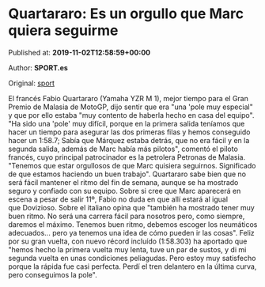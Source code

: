 
# Quartararo: Es un orgullo que Marc quiera seguirme

Published at: **2019-11-02T12:58:59+00:00**

Author: **SPORT.es**

Original: [sport](https://www.sport.es/es/noticias/motor/moto-gp/quartararo-no-disimula-felicidad-aunque-muestra-precavido-7711404)

El francés Fabio Quartararo (Yamaha YZR M 1), mejor tiempo para el Gran Premio de Malasia de MotoGP, dijo sentir que era "una 'pole muy especial" y que por ello estaba "muy contento de haberla hecho en casa del equipo".
"Ha sido una 'pole' muy difícil, porque en la primera salida teníamos que hacer un tiempo para asegurar las dos primeras filas y hemos conseguido hacer un 1:58.7; Sabía que Márquez estaba detrás, que no era fácil y en la segunda salida, además de Marc había más pilotos", comentó el piloto francés, cuyo principal patrocinador es la petrolera Petronas de Malasia. "Tenemos que estar orgullosos de que Marc quisiera seguirnos. Significado de que estamos haciendo un buen trabajo".
Quartararo sabe bien que no será fácil mantener el ritmo del fin de semana, aunque se ha mostrado seguro y confiado con su equipo. Sobre si cree que Marc aparecerá en escena a pesar de salir 11º, Fabio no duda en que allí estará al igual que Dovizioso. Sobre el italiano opina que "también ha mostrado tener muy buen ritmo. No será una carrera fácil para nosotros pero, como siempre, daremos el máximo. Tenemos buen ritmo, debemos escoger los neumáticos adecuados... pero ya tenemos una idea de cómo pueden ir las cosas".
Feliz por su gran vuelta, con nuevo récord incluído (1:58.303) ha aportado que "hemos hecho la primera vuelta muy lenta, tuve un par de sustos, y di mi segunda vuelta en unas condiciones peliagudas. Pero estoy muy satisfecho porque la rápida fue casi perfecta. Perdí el tren delantero en la última curva, pero conseguimos la pole". 
